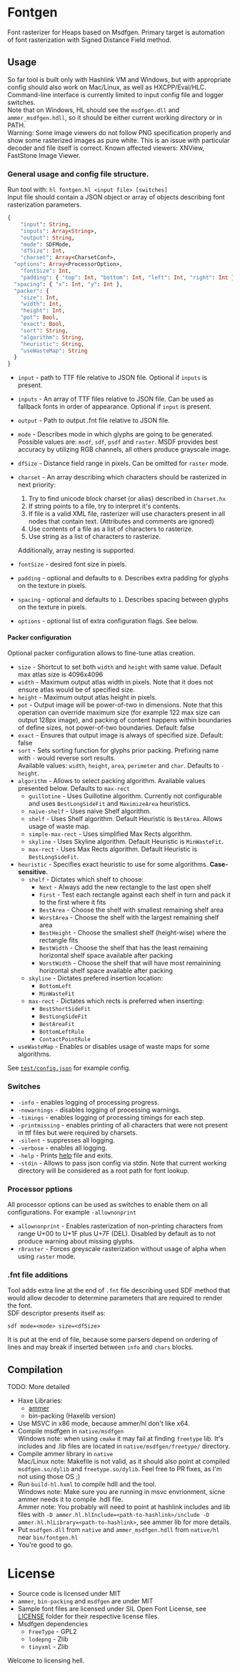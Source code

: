 # Fontgen

Font rasterizer for Heaps based on Msdfgen. Primary target is automation of font rasterization with Signed Distance Field method.

## Usage
So far tool is built only with Hashlink VM and Windows, but with appropriate config should also work on Mac/Linux, as well as HXCPP/Eval/HLC.  
Command-line interface is currently limited to input config file and logger switches.  
Note that on Windows, HL should see the `msdfgen.dll` and `ammer_msdfgen.hdll`, so it should be either current working directory or in PATH.  
Warning: Some image viewers do not follow PNG specification properly and show some rasterized images as pure white.
This is an issue with particular decoder and file itself is correct. Known affected viewers: XNView, FastStone Image Viewer.

### General usage and config file structure.
Run tool with: `hl fontgen.hl <input file> [switches]`  
Input file should contain a JSON object or array of objects describing font rasterization parameters.
```haxe
{
	"input": String,
	"inputs": Array<String>,
	"output": String,
	"mode": SDFMode,
	"dfSize": Int,
	"charset": Array<CharsetConf>,
  "options": Array<ProcessorOption>,
	"fontSize": Int,
	"padding": { "top": Int, "bottom": Int, "left": Int, "right": Int },
  "spacing": { "x": Int, "y": Int },
  "packer": {
    "size": Int,
    "width": Int,
    "height": Int,
    "pot": Bool,
    "exact": Bool,
    "sort": String,
    "algorithm": String,
    "heuristic": String,
    "useWasteMap": String
  }
}
```
* `input` - path to TTF file relative to JSON file. Optional if `inputs` is present.
* `inputs` - An array of TTF files relative to JSON file. Can be used as fallback fonts in order of appearance. Optional if `input` is present.
* `output` - Path to output .fnt file relative to JSON file.
* `mode` - Describes mode in which glyphs are going to be generated. Possible values are: `msdf`, `sdf`, `psdf` and `raster`.
MSDF provides best accuracy by utilizing RGB channels, all others produce grayscale image.
* `dfSize` - Distance field range in pixels. Can be omitted for `raster` mode.
* `charset` - An array describing which characters should be rasterized in next priority:
  1. Try to find unicode block charset (or alias) described in `Charset.hx`
  2. If string points to a file, try to interpret it's contents.
    1. If file is a valid XML file, rasterizer will use characters present in all nodes that contain text. (Attributes and comments are ignored)
    2. Use contents of a file as a list of characters to rasterize.
  3. Use string as a list of characters to rasterize.
  
  Additionally, array nesting is supported.
* `fontSize` - desired font size in pixels.
* `padding` - optional and defaults to `0`. Describes extra padding for glyphs on the texture in pixels.
* `spacing` - optional and defaults to `1`. Describes spacing between glyphs on the texture in pixels.
* `options` - optional list of extra configuration flags. See below.

#### Packer configuration
Optional packer configuration allows to fine-tune atlas creation.
* `size` - Shortcut to set both `width` and `height` with same value. Default max atlas size is 4096x4096
* `width` - Maximum output atlas width in pixels. Note that it does not ensure atlas would be of specified size.
* `height` - Maximum output atlas height in pixels.
* `pot` - Output image will be power-of-two in dimensions. Note that this operation can override maximum size
(for example 122 max size can output 128px image), and packing of content happens within boundaries of define sizes, not power-of-two boundaries. Default: false
* `exact` - Ensures that output image is always of specified size. Default: false
* `sort` - Sets sorting function for glyphs prior packing. Prefixing name with `-` would reverse sort results.  
Available values: `width`, `height`, `area`, `perimeter` and `char`. Defaults to `-height`.  
* `algorithm` - Allows to select packing algorithm. Available values presented below. Defaults to `max-rect`
  * `guillotine` - Uses Guillotine algorithm. Currently not configurable and uses `BestLongSideFit` and `MaximizeArea` heuristics.
  * `naive-shelf` - Uses naive Shelf algorithm.
  * `shelf` - Uses Shelf algorithm. Default Heuristic is `BestArea`. Allows usage of waste map.
  * `simple-max-rect` - Uses simplified Max Rects algorithm.
  * `skyline` - Uses Skyline algorithm. Default Heuristic is `MinWasteFit`.
  * `max-rect` - Uses Max Rects algorithm. Default Heuristic is `BestLongSideFit`.
* `heuristic` - Specifies exact heuristic to use for some algorithms. **Case-sensitive.**
  * `shelf` - Dictates which shelf to choose:
    * `Next` - Always add the new rectangle to the last open shelf
    * `First` - Test each rectangle against each shelf in turn and pack it to the first where it fits
    * `BestArea` - Choose the shelf with smallest remaining shelf area
    * `WorstArea` - Choose the shelf with the largest remaining shelf area
    * `BestHeight` - Choose the smallest shelf (height-wise) where the rectangle fits
    * `BestWidth` - Choose the shelf that has the least remaining horizontal shelf space available after packing
    * `WorstWidth` - Choose the shelf that will have most remainining horizontal shelf space available after packing
  * `skyline` - Dictates prefered insertion location:
    * `BottomLeft`
    * `MinWasteFit`
  * `max-rect` - Dictates which rects is preferred when inserting:
    * `BestShortSideFit`
    * `BestLongSideFit`
    * `BestAreaFit`
    * `BottomLeftRule`
    * `ContactPointRule`
* `useWasteMap` - Enables or disables usage of waste maps for some algorithms.

See [`test/config.json`](test/config.json) for example config.

### Switches

* `-info` - enables logging of processing progress.
* `-nowarnings` - disables logging of processing warnings.
* `-timings` - enables logging of processing timings for each step.
* `-printmissing` - enables printing of all characters that were not present in ttf files but were required by charsets.
* `-silent` - suppresses all logging.
* `-verbose` - enables all logging.
* `-help` - Prints [help](src/help.txt) file and exits.
* `-stdin` - Allows to pass json config via stdin. Note that current working directory will be considered as a root path for font lookup.

### Processor pptions
All processor options can be used as switches to enable them on all configurations. For example `-allownonprint`

* `allownonprint` - Enables rasterization of non-printing characters from range U+00 to U+1F plus U+7F (DEL). Disabled by default as to not produce warning about missing glyphs.
* `r8raster` - Forces greyscale rasterization without usage of alpha when using `raster` mode.

### .fnt file additions
Tool adds extra line at the end of `.fnt` file describing used SDF method that would allow decoder to determine parameters that are required to render the font.  
SDF descriptor presents itself as:
```
sdf mode=<mode> size=<dfSize>
```
It is put at the end of file, because some parsers depend on ordering of lines and may break if inserted between `info` and `chars` blocks.

## Compilation

TODO: More detailed
* Haxe Libraries:
  * [ammer](https://github.com/Aurel300/ammer/)
  * bin-packing (Haxelib version)
* Use MSVC in x86 mode, because ammer/hl don't like x64.
* Compile msdfgen in `native/msdfgen`  
Windows note: when using `cmake` it may fail at finding `freetype` lib. It's includes and .lib files are located in `native/msdfgen/freetype/` directory.
* Compile ammer library in `native`  
Mac/Linux note: Makefile is not valid, as it should also point at compiled `msdfgen.so/dylib` and `freetype.so/dylib`. Feel free to PR fixes, as I'm not using those OS ;)
* Run `build-hl.hxml` to compile hdll and the tool.  
Windows note: Make sure you are running in msvc envrionment, sicne ammer needs it to compile .hdll file.  
Ammer note: You probably will need to point at hashlink includes and lib files with `-D ammer.hl.hlInclude=<path-to-hashlink>/include -D ammer.hl.hlLibrary=<path-to-hashlink>`, see ammer lib for more details.
* Put `msdfgen.dll` from `native` and `ammer_msdfgen.hdll` from `native/hl` near `bin/fontgen.hl`
* You're good to go.

# License
* Source code is licensed under MIT
* `ammer`, `bin-packing` and `msdfgen` are under MIT
* Sample font files are licensed under SIL Open Font License, see [LICENSE](ttf/LICENSE/) folder for their respective license files.
* Msdfgen dependencies
  * `FreeType` - GPL2
  * `lodepng` - Zlib
  * `tinyxml` - Zlib

Welcome to licensing hell.